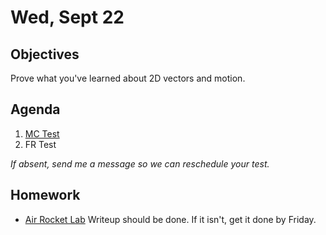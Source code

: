 Wed, Sept 22
=========  

Objectives
------------
Prove what you've learned about 2D vectors and motion.

Agenda  
---------  

1. [MC Test](https://avon.schoology.com/course/5138386902/assessments/5144957937)
2. FR Test

*If absent, send me a message so we can reschedule your test.*


Homework
-------------  

- [Air Rocket Lab](https://avon.schoology.com/assignment/5144957930/) Writeup should be done.  If it isn't, get it done by Friday.

<!--stackedit_data:
eyJoaXN0b3J5IjpbNDg1OTAwMzQ1LC0zNTQ5NjI2OTUsMTQxNT
kxNjAxMiw0MDU0OTE2MDIsLTE5NzMxOTQyMjcsLTEzNTQ4NTUx
OTEsNTk4MzYzMTc1LC0xOTc2MDI1ODc3LC0xOTU4MTU3NzMwLD
M4MjQ3OTA2MywtMTUxMDA5MjA3NCwyMDQyOTcwNTY1LC04ODQ5
OTEzNDIsLTM0ODg0MjM5MywtOTY5Mzc1OTA2LDM4MzU2ODAyOS
wtMTE5NDAzODY0Nyw3NzExMDkwMTksLTIwOTk3NzUyMjUsLTE4
NDcwOTUyMzBdfQ==
-->